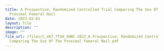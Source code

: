```yaml
---
title: A Prospective, Randomized Controlled Trial Comparing The Use Of The
  Proximal Femoral Nail
date: 2023-03-01
layout: file
description: ""
image: ""
file_url: /files/C_467_TTSH_SHBC 2022_A Prospective, Randomized Controlled Trial
  Comparing The Use Of The Proximal Femoral Nail.pdf
---
```

